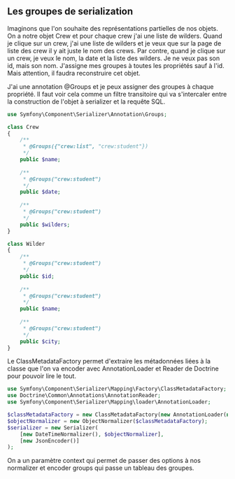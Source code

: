 ## Les groupes de serialization

Imaginons que l'on souhaite des représentations partielles de nos objets. On a notre objet Crew et pour chaque crew j'ai
une liste de wilders. Quand je clique sur un crew, j'ai une liste de wilders et je veux que sur la page de liste des
crew il y ait juste le nom des crews. Par contre, quand je clique sur un crew, je veux le nom, la date et la liste des
wilders. Je ne veux pas son id, mais son nom. J'assigne mes groupes à toutes les propriétés sauf à l'id. Mais attention,
il faudra reconstruire cet objet.

J'ai une annotation @Groups et je peux assigner des groupes à chaque propriété. Il faut voir cela comme un filtre
transitoire qui va s'intercaler entre la construction de l'objet à serializer et la requête SQL.

```php
use Symfony\Component\Serializer\Annotation\Groups;

class Crew 
{
    /**
     * @Groups({"crew:list", "crew:student"})
     */
    public $name;
    
    /**
     * @Groups("crew:student")
     */
    public $date;
    
    /**
     * @Groups("crew:student")
     */
    public $wilders;
}

class Wilder 
{
    /**
     * @Groups("crew:student")
     */
    public $id;
    
    /**
     * @Groups("crew:student")
     */
    public $name;
    
    /**
     * @Groups("crew:student")
     */
    public $city;
}

```

Le ClassMetadataFactory permet d'extraire les métadonnées liées à la classe que l'on va encoder avec AnnotationLoader et
Reader de Doctrine pour pouvoir lire le tout.

```php
use Symfony\Component\Serializer\Mapping\Factory\ClassMetadataFactory;
use Doctrine\Common\Annotations\AnnotationReader;
use Symfony\Component\Serializer\Mapping\loader\AnnotationLoader;

$classMetadataFactory = new ClassMetadataFactory(new AnnotationLoader(new AnnotationReader()));
$objectNormalizer = new ObjectNormalizer($classMetadataFactory);
$serializer = new Serializer(
    [new DateTimeNormalizer(), $objectNormalizer], 
    [new JsonEncoder()]
);

```

On a un paramètre context qui permet de passer des options à nos normalizer et encoder groups qui passe un tableau des
groupes.